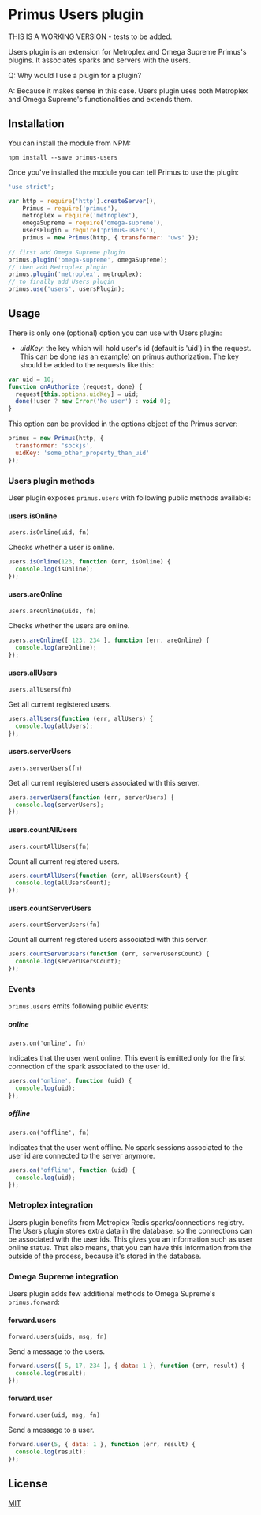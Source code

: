 # Primus Users plugin

THIS IS A WORKING VERSION - tests to be added.

Users plugin is an extension for Metroplex and Omega Supreme Primus's plugins.
It associates sparks and servers with the users.

Q: Why would I use a plugin for a plugin?

A: Because it makes sense in this case. Users plugin uses both Metroplex
 and Omega Supreme's functionalities and extends them.

## Installation

You can install the module from NPM:

```
npm install --save primus-users
```

Once you've installed the module you can tell Primus to use the plugin:

```js
'use strict';

var http = require('http').createServer(),
    Primus = require('primus'),
    metroplex = require('metroplex'),
    omegaSupreme = require('omega-supreme'),
    usersPlugin = require('primus-users'),
    primus = new Primus(http, { transformer: 'uws' });
  
// first add Omega Supreme plugin
primus.plugin('omega-supreme', omegaSupreme);
// then add Metroplex plugin
primus.plugin('metroplex', metroplex);
// to finally add Users plugin
primus.use('users', usersPlugin);
```

## Usage

There is only one (optional) option you can use with Users plugin:

- *uidKey*: the key which will hold user's id (default is 'uid') in the request.
This can be done (as an example) on primus authorization. The key should be
added to the requests like this:
```js
var uid = 10;
function onAuthorize (request, done) {
  request[this.options.uidKey] = uid;
  done(!user ? new Error('No user') : void 0);
}
```

This option can be provided in the options object of the Primus server:

```js
primus = new Primus(http, {
  transformer: 'sockjs',
  uidKey: 'some_other_property_than_uid'
});
```

### Users plugin methods

User plugin exposes `primus.users` with following public methods available:

#### users.isOnline

```
users.isOnline(uid, fn)
```

Checks whether a user is online.

```js
users.isOnline(123, function (err, isOnline) {
  console.log(isOnline);
});
```

#### users.areOnline

```
users.areOnline(uids, fn)
```

Checks whether the users are online.

```js
users.areOnline([ 123, 234 ], function (err, areOnline) {
  console.log(areOnline);
});
```

#### users.allUsers

```
users.allUsers(fn)
```

Get all current registered users.

```js
users.allUsers(function (err, allUsers) {
  console.log(allUsers);
});
```

#### users.serverUsers

```
users.serverUsers(fn)
```

Get all current registered users associated with this server.

```js
users.serverUsers(function (err, serverUsers) {
  console.log(serverUsers);
});
```

#### users.countAllUsers

```
users.countAllUsers(fn)
```

Count all current registered users.

```js
users.countAllUsers(function (err, allUsersCount) {
  console.log(allUsersCount);
});
```

#### users.countServerUsers

```
users.countServerUsers(fn)
```

Count all current registered users associated with this server.

```js
users.countServerUsers(function (err, serverUsersCount) {
  console.log(serverUsersCount);
});
```

### Events

`primus.users` emits following public events:

##### online

```
users.on('online', fn)
```

Indicates that the user went online. This event is emitted only for the first
connection of the spark associated to the user id.

```js
users.on('online', function (uid) {
  console.log(uid);
});
```

##### offline

```
users.on('offline', fn)
```

Indicates that the user went offline. No spark sessions associated to the user
id are connected to the server anymore.

```js
users.on('offline', function (uid) {
  console.log(uid);
});
```

### Metroplex integration

Users plugin benefits from Metroplex Redis sparks/connections registry. The Users
plugin stores extra data in the database, so the connections can be associated with
the user ids. This gives you an information such as user online status. That
also means, that you can have this information from the outside of the process,
because it's stored in the database.

### Omega Supreme integration

Users plugin adds few additional methods to Omega Supreme's `primus.forward`:

#### forward.users

```
forward.users(uids, msg, fn)
```

Send a message to the users.

```js
forward.users([ 5, 17, 234 ], { data: 1 }, function (err, result) {
  console.log(result);
});
```

#### forward.user

```
forward.user(uid, msg, fn)
```

Send a message to a user.

```js
forward.user(5, { data: 1 }, function (err, result) {
  console.log(result);
});
```

## License

[MIT](LICENSE)
